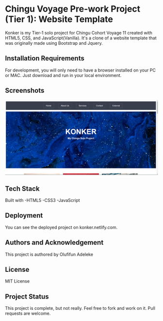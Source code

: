 # Chingu Voyage Pre-work Project (Tier 1): Website Template

Konker is my Tier-1 solo project for Chingu Cohort Voyage 11 created with HTML5, CSS, and JavaScript(Vanilla).
It's a clone of a website template that was originally made using Bootstrap and Jquery.

## Installation Requirements
For development, you will only need to have a browser installed on your PC or MAC.
Just download and run in your local environment.

## Screenshots
<img src="img/Screenshot-1.png">

## Tech Stack
Built with
    -HTML5
    -CSS3
    -JavaScript

## Deployment
You can see the deployed project on konker.netlify.com.

## Authors and Acknowledgement
This project is authored by Olufifun Adeleke

## License
MIT License

## Project Status
This project is complete, but not really. Feel free to fork and work on it.
Pull requests are welcome.